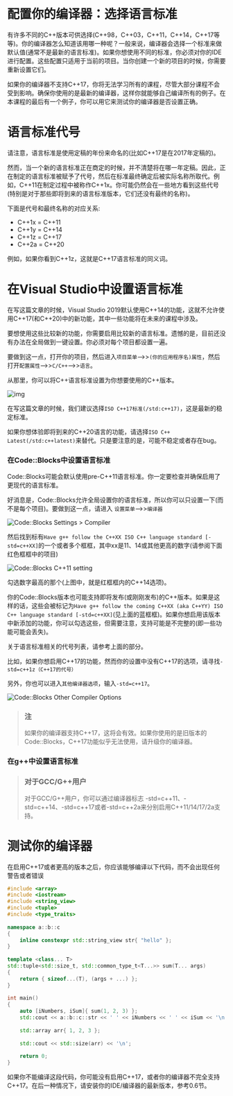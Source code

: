 # 配置你的编译器：选择语言标准

有许多不同的C++版本可供选择(C++98，C++03，C++11，C++14，C++17等等)。你的编译器怎么知道该用哪一种呢？一般来说，编译器会选择一个标准来做默认值(通常不是最新的语言标准)。如果你想使用不同的标准，你必须对你的IDE进行配置。这些配置只适用于当前的项目。当你创建一个新的项目的时候，你需要重新设置它们。

如果你的编译器不支持C++17，你将无法学习所有的课程，尽管大部分课程不会受到影响。确保你使用的是最新的编译器，这样你就能够自己编译所有的例子。在本课程的最后有一个例子，你可以用它来测试你的编译器是否设置正确。

# 语言标准代号

请注意，语言标准是使用定稿的年份来命名的(比如C++17是在2017年定稿的)。

然而，当一个新的语言标准正在商定的时候，并不清楚将在哪一年定稿。因此，正在制定的语言标准被赋予了代号，然后在标准最终确定后被实际名称所取代。例如，C++11在制定过程中被称作C++1x。你可能仍然会在一些地方看到这些代号(特别是对于那些即将到来的语言标准版本，它们还没有最终的名称)。

下面是代号和最终名称的对应关系:

- C++1x = C++11
- C++1y = C++14
- C++1z = C++17
- C++2a = C++20

例如，如果你看到C++1z，这就是C++17语言标准的同义词。

# 在Visual Studio中设置语言标准

在写这篇文章的时候，Visual Studio 2019默认使用C++14的功能，这就不允许使用C++17(和C++20)中的新功能，其中一些功能将在未来的课程中涉及。

要想使用这些比较新的功能，你需要启用比较新的语言标准。遗憾的是，目前还没有办法在全局做到一键设置。你必须对每个项目都设置一遍。

要做到这一点，打开你的项目，然后进入`项目菜单`-->>`(你的应用程序名)属性`，然后打开`配置属性`-->>`C/C++`-->>`语言`。

从那里，你可以将C++语言标准设置为你想要使用的C++版本。

![img](https://blogimg.ficapy.com/learncpp/VS2019-Project-Language-min.png)

在写这篇文章的时候，我们建议选择`ISO C++17标准(/std:c++17)`，这是最新的稳定标准。

如果你想体验即将到来的C++20语言的功能，请选择`ISO C++ Latest(/std:c++latest)`来替代。只是要注意的是，可能不稳定或者存在bug。

### 在Code::Blocks中设置语言标准

Code::Blocks可能会默认使用pre-C++11语言标准。你一定要检查并确保启用了更现代的语言标准。

好消息是，Code::Blocks允许全局设置你的语言标准，所以你可以只设置一下(而不是每个项目)。要做到这一点，请进入 `设置菜单`-->>`编译器`

![Code::Blocks Settings > Compiler](https://blogimg.ficapy.com/learncpp/CB-SettingsCompiler-min.png)

然后找到标有`Have g++ follow the C++XX ISO C++ language standard [-std=c++XX]`的一个或者多个框框，其中xx是11、14或其他更高的数字(请参阅下面红色框框中的项目)

![Code::Blocks C++11 setting](https://blogimg.ficapy.com/learncpp/CB-C++11-min.png)

勾选数字最高的那个(上图中，就是红框框内的C++14选项)。

你的Code::Blocks版本也可能支持即将发布(或刚刚发布)的C++版本。如果是这样的话，这些会被标记为`Have g++ follow the coming C++XX (aka C++YY) ISO C++ language standard [-std=c++XX]`(见上面的蓝框框)。如果你想启用该版本中新添加的功能，你可以勾选这些，但需要注意，支持可能是不完整的(即一些功能可能会丢失)。

关于语言标准相关的代号列表，请参考上面的部分。

比如，如果你想启用C++17的功能，然而你的设置中没有C++17的选项，请寻找`-std=c++1z（C++17的代号）`

另外，你也可以进入`其他编译器选项`，输入`-std=c++17`。

![Code::Blocks Other Compiler Options](https://blogimg.ficapy.com/learncpp/CB-OtherCompilerOptions-min.png)

> ### 注
>
> 如果你的编译器支持C++17，这将会有效。如果你使用的是旧版本的Code::Blocks，C++17功能似乎无法使用，请升级你的编译器。

### 在g++中设置语言标准

> ### 对于GCC/G++用户
>
> 对于GCC/G++用户，你可以通过编译器标志 -std=c++11、-std=c++14、-std=c++17或者-std=c++2a来分别启用C++11/14/17/2a支持。

# 测试你的编译器

在启用C++17或者更高的版本之后，你应该能够编译以下代码，而不会出现任何警告或者错误

```c++
#include <array>
#include <iostream>
#include <string_view>
#include <tuple>
#include <type_traits>
 
namespace a::b::c
{
    inline constexpr std::string_view str{ "hello" };
}
 
template <class... T>
std::tuple<std::size_t, std::common_type_t<T...>> sum(T... args)
{
    return { sizeof...(T), (args + ...) };
}
 
int main()
{
    auto [iNumbers, iSum]{ sum(1, 2, 3) };
    std::cout << a::b::c::str << ' ' << iNumbers << ' ' << iSum << '\n';
 
    std::array arr{ 1, 2, 3 };
 
    std::cout << std::size(arr) << '\n';
 
    return 0;
}
```

如果你不能编译这段代码，你可能没有启用C++17，或者你的编译器不完全支持C++17。在后一种情况下，请安装你的IDE/编译器的最新版本，参考0.6节。